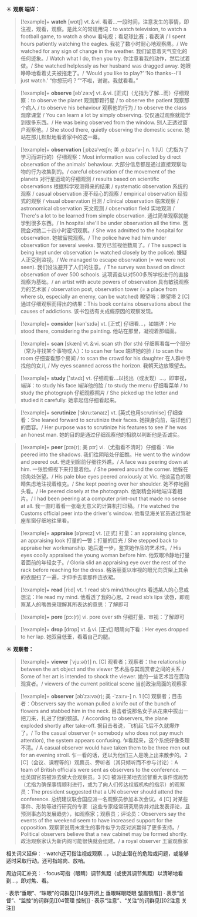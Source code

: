 ☀ <span class="category">**观察 端详：**</span>
>[!example]+ <span class="vocabulary">**watch**</span> [wɒtʃ] 
> <span class="definition">vt.＆vi. 看着…一段时间，注意发生的事情，即注视，观看，观察。是此义的常规用词：</span>to watch television, to watch a football game, to watch a show 看电视；看足球比赛；看表演 / I spent hours patiently watching the eagles. 我花了数小时耐心地观察鹰。/ We watched for any sign of change in the weather. 我们留意着天气变化的任何迹象。/ Watch what I do, then you try. 你注意看我的动作，然后试着做。/ She watched helplessly as her husband was dragged away. 她眼睁睁地看着丈夫被拖走了。/ ‘Would you like to play?’ ‘No thanks--I’ll just watch.’ “你想玩吗？”“不啦，谢谢。我就看看。”

>[!example]+ <span class="vocabulary">**observe**</span> [əb'zə:v] 
> <span class="definition">vt.＆vi. [正式]（尤指为了解…而）仔细观察：</span>to observe the planet 观测那颗行星 / to observe the patient 观察那个病人 / to observe his behaviour 观察他的行为 / to observe the class 观摩课堂 / You can learn a lot by simply observing. 仅仅通过观察就能学到很多东西。/ He was being observed from the window. 别人正透过窗户观察他。/ She stood there, quietly observing the domestic scene. 她站在那儿默默地看着家中的这一幕。

>[!example]+ <span class="vocabulary">**observation**</span> [ˌɒbzəˈveɪʃn; 美 ˌɑ:bzərˈv-]
> <span class="definition">n. 1 [U]（尤指为了学习而进行的）仔细观察：</span>Most information was collected by direct observation of the animals' behaviour. 大部分信息都是通过直接观察动物的行为收集到的。/ careful observation of the movement of the planets 对行星运动的仔细观测 / results based on scientific observations 根据科学观测得来的结果 / systematic observation 系统的观察 / casual observation 漫不经心的观察 / empirical observation 经验式的观察 / visual observation 目测 / clinical observation 临床观察 / astronomical observation 天文观测 / observation field 实地观测 / There's a lot to be learned from simple observation. 通过简单观察就能学到很多东西。/ In hospital she'll be under observation all the time. 医院会对她二十四小时密切观察。/ She was admitted to the hospital for observation. 她被留院观察。/ The police have had him under observation for several weeks. 警方已监视他数周了。/ The suspect is being kept under observation (= watched closely by the police). 嫌疑人正受到监视。/ We managed to escape observation (= we were not seen). 我们设法避开了人们的注意。/ The survey was based on direct observation of over 500 schools. 这项调查以对500多所学校进行的直接观察为基础。/ an artist with acute powers of observation 具有敏锐观察力的艺术家 / observation post, observation tower (= a place from where sb, especially an enemy, can be watched) 瞭望哨；瞭望塔 <span class="definition">2 [C] 通过仔细观察而得出的结果：</span>This book contains observations about the causes of addictions. 该书包括有关成瘾原因的观察发现。

>[!example]+ <span class="vocabulary">**consider**</span> [kən'sɪdə] 
> <span class="definition">vt. [正式] 仔细看…，如端详：</span>He stood there, considering the painting. 他站在那里，凝视着那幅画。

>[!example]+ <span class="vocabulary">**scan**</span> [skæn] 
> <span class="definition">vt.＆vi. scan sth (for sth) 仔细察看每一个部分（常为寻找某个事物或人）：</span>to scan her face 端详她的脸 / to scan the room 仔细查看那个房间 / to scan the crowd for his daughter 在人群中寻找他的女儿 / My eyes scanned across the horizon. 我朝天边放眼望去。

>[!example]+ <span class="vocabulary">**study**</span> ['stʌdɪ] 
> <span class="definition">vt. 仔细观看…以找出（或发现）…，即审视，端详：</span>to study his face 端详他的脸 / to study the menu 仔细看菜单 / to study the photograph 仔细观察照片 / She picked up the letter and studied it carefully. 她拿起信仔细看起来。
           
>[!example]+ <span class="vocabulary">**scrutinize**</span> [ˈskru:tənaɪz]
> <span class="definition">vt. [英式也用scrutinise] 仔细查看：</span>She leaned forward to scrutinize their faces. 她探身向前，端详他们的面容。/ Her purpose was to scrutinize his features to see if he was an honest man. 她的目的是通过仔细观察他的相貌以判断他是否诚实。
           
>[!example]+ <span class="vocabulary">**peer**</span> [pɪə(r); 美 pɪr]
> <span class="definition">vi.（尤指看不清时）仔细看：</span>We peered into the shadows. 我们往阴暗处仔细瞧。He went to the window and peered out. 他走到窗前仔细往外瞧。/ A face was peering down at him. 一张脸俯视下来打量着他。/ She peered around the corner. 她躲在拐角处张望。/ His pale blue eyes peered anxiously at Vic. 他淡蓝色的眼睛焦虑地注视着维克。/ She kept peering over her shoulder. 她不停地回头看。/ He peered closely at the photograph. 他聚精会神地端详着相片。/ I had been peering at a computer print-out that made no sense at all. 我一直盯着看一张毫无意义的计算机打印稿。/ He watched the Customs official peer into the driver's window. 他看见海关官员透过驾驶座车窗仔细地往里看。
           
>[!example]+ <span class="vocabulary">**appraise**</span> [əˈpreɪz]
> <span class="definition">vt. [正式] 打量：</span>an appraising glance, an appraising look 打量的一瞥；打量的目光 / She stepped back to appraise her workmanship. 她后退一步，鉴赏她作品的艺术性。/ His eyes coolly appraised the young woman before him. 他双眼冷静地打量着面前的年轻女子。/ Gloria slid an appraising eye over the rest of the rack before reaching for the dress. 格洛丽亚以审视的眼光向货架上其余的衣服扫了一遍，才伸手去拿那件连衣裙。

>[!example]+ <span class="vocabulary">**read**</span> [ri:d] 
> <span class="definition">vt. 1 read sb’s mind/thoughts 看透某人的心思或想法：</span>He read my mind. 他看透了我的心思。<span class="definition">2 read sb’s lips 读唇，即观察某人的嘴唇来理解其所表达的意思：</span>了解即可
           
>[!example]+ <span class="vocabulary">**pore**</span> [pɔ:(r)]
> <span class="definition">vi. pore over sth 仔细打量、审视：</span>了解即可

>[!example]+ <span class="vocabulary">**drop**</span> [drɒp] 
> <span class="definition">vt.＆vi. [正式] 眼睛向下看：</span>Her eyes dropped to her lap. 她双目低垂，看着自己的腿。

☀ <span class="category">**观察者：**</span>
>[!example]+ <span class="vocabulary">**viewer**</span> [ˈvju:ə(r)]
> <span class="definition">n. [C] 观看者；观察者：</span>the relationship between the art object and the viewer 艺术品与其观赏者之间的关系 / Some of her art is intended to shock the viewer. 她的一些艺术旨在震动观赏者。/ viewers of the current political scene 当前政治局面的观察家
           
>[!example]+ <span class="vocabulary">**observer**</span> [əbˈzɜ:və(r); 美 -ˈzɜ:rv-]
> <span class="definition">n. 1 [C] 观察者；目击者：</span>Observers say the woman pulled a knife out of the bunch of flowers and stabbed him in the neck. 目击者说那名女子从花束中拔出一把刀来，扎进了他的颈部。/ According to observers, the plane exploded shortly after take-off. 据目击者说，飞机起飞后不久就爆炸了。/ To the casual observer (= somebody who does not pay much attention), the system appears confusing. 乍看起来，这个系统好像条理不清。/ A casual observer would have taken them to be three men out for an evening stroll. 乍一看的话，还以为他们三人是晚上出来散步的。<span class="definition">2 [C]（会议、课程等的）观察员、旁听者（其只倾听而不参与讨论）：</span>A team of British officials were sent as observers to the conference. 一组英国官员被派去做大会观察员。<span class="definition">3 [C] 被派往某地去监督重大事件或局势（尤指为确保事情顺利进行，或为了向人们传达权威机构的指示）的观察员：</span>The president suggested that a UN observer should attend the conference. 总统建议联合国应派一名观察员参加本次会议。<span class="definition">4 [C] 对某些事件、形势等进行研究的专家（这些专家经常研究局势并对此发表评论，且预测事态的发展趋势），如观察家；观察员；评论员：</span>Observers say the events of the weekend seem to have increased support for the opposition. 观察家说周末发生的事件似乎为反对派赢得了更多支持。/ Political observers believe that a new cabinet may be formed shortly. 政治观察家认为新内阁可能很快就会组建。/ a royal observer 王室观察家

相关词义延伸：
· watch还可指注视或观察…，以防止潜在的危险或问题，或能够适时采取行动。还可指站岗、放哨。

周边词汇补充：
· focus可指（眼睛）调节焦距（或使其调节焦距）以清晰地看到…，即对焦、看。

· 表示“垂眼”、“眯眼”的词群见[[14张开闭上 垂眼眯眼眨眼 皱眉锁眉]]
· 表示“监督”、“监控”的词群见[[04管理 控制]]
· 表示“注意”、“关注”的词群见[[02注意 关注]]
